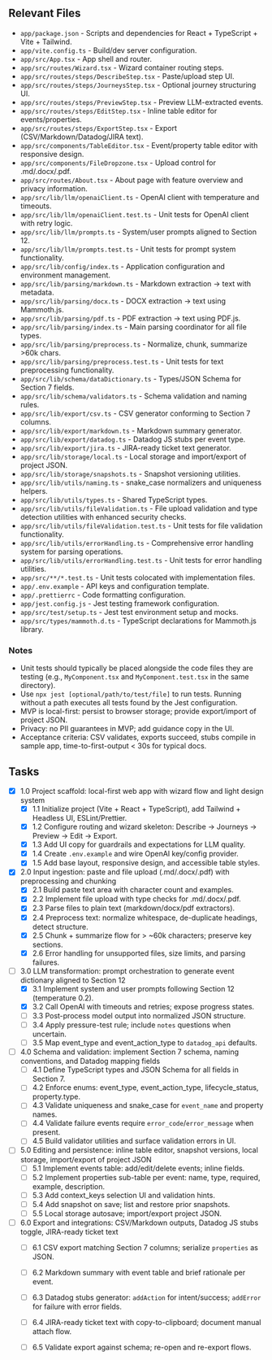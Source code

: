 ## Relevant Files

- `app/package.json` - Scripts and dependencies for React + TypeScript + Vite + Tailwind.
- `app/vite.config.ts` - Build/dev server configuration.
- `app/src/App.tsx` - App shell and router.
- `app/src/routes/Wizard.tsx` - Wizard container routing steps.
- `app/src/routes/steps/DescribeStep.tsx` - Paste/upload step UI.
- `app/src/routes/steps/JourneysStep.tsx` - Optional journey structuring UI.
- `app/src/routes/steps/PreviewStep.tsx` - Preview LLM-extracted events.
- `app/src/routes/steps/EditStep.tsx` - Inline table editor for events/properties.
- `app/src/routes/steps/ExportStep.tsx` - Export (CSV/Markdown/Datadog/JIRA text).
- `app/src/components/TableEditor.tsx` - Event/property table editor with responsive design.
- `app/src/components/FileDropzone.tsx` - Upload control for .md/.docx/.pdf.
- `app/src/routes/About.tsx` - About page with feature overview and privacy information.
- `app/src/lib/llm/openaiClient.ts` - OpenAI client with temperature and timeouts.
- `app/src/lib/llm/openaiClient.test.ts` - Unit tests for OpenAI client with retry logic.
- `app/src/lib/llm/prompts.ts` - System/user prompts aligned to Section 12.
- `app/src/lib/llm/prompts.test.ts` - Unit tests for prompt system functionality.
- `app/src/lib/config/index.ts` - Application configuration and environment management.
- `app/src/lib/parsing/markdown.ts` - Markdown extraction → text with metadata.
- `app/src/lib/parsing/docx.ts` - DOCX extraction → text using Mammoth.js.
- `app/src/lib/parsing/pdf.ts` - PDF extraction → text using PDF.js.
- `app/src/lib/parsing/index.ts` - Main parsing coordinator for all file types.
- `app/src/lib/parsing/preprocess.ts` - Normalize, chunk, summarize >60k chars.
- `app/src/lib/parsing/preprocess.test.ts` - Unit tests for text preprocessing functionality.
- `app/src/lib/schema/dataDictionary.ts` - Types/JSON Schema for Section 7 fields.
- `app/src/lib/schema/validators.ts` - Schema validation and naming rules.
- `app/src/lib/export/csv.ts` - CSV generator conforming to Section 7 columns.
- `app/src/lib/export/markdown.ts` - Markdown summary generator.
- `app/src/lib/export/datadog.ts` - Datadog JS stubs per event type.
- `app/src/lib/export/jira.ts` - JIRA-ready ticket text generator.
- `app/src/lib/storage/local.ts` - Local storage and import/export of project JSON.
- `app/src/lib/storage/snapshots.ts` - Snapshot versioning utilities.
- `app/src/lib/utils/naming.ts` - snake_case normalizers and uniqueness helpers.
- `app/src/lib/utils/types.ts` - Shared TypeScript types.
- `app/src/lib/utils/fileValidation.ts` - File upload validation and type detection utilities with enhanced security checks.
- `app/src/lib/utils/fileValidation.test.ts` - Unit tests for file validation functionality.
- `app/src/lib/utils/errorHandling.ts` - Comprehensive error handling system for parsing operations.
- `app/src/lib/utils/errorHandling.test.ts` - Unit tests for error handling utilities.
- `app/src/**/*.test.ts` - Unit tests colocated with implementation files.
- `app/.env.example` - API keys and configuration template.
- `app/.prettierrc` - Code formatting configuration.
- `app/jest.config.js` - Jest testing framework configuration.
- `app/src/test/setup.ts` - Jest test environment setup and mocks.
- `app/src/types/mammoth.d.ts` - TypeScript declarations for Mammoth.js library.

### Notes

- Unit tests should typically be placed alongside the code files they are testing (e.g., `MyComponent.tsx` and `MyComponent.test.tsx` in the same directory).
- Use `npx jest [optional/path/to/test/file]` to run tests. Running without a path executes all tests found by the Jest configuration.
- MVP is local-first: persist to browser storage; provide export/import of project JSON.
- Privacy: no PII guarantees in MVP; add guidance copy in the UI.
- Acceptance criteria: CSV validates, exports succeed, stubs compile in sample app, time-to-first-output < 30s for typical docs.

## Tasks

- [x] 1.0 Project scaffold: local-first web app with wizard flow and light design system
  - [x] 1.1 Initialize project (Vite + React + TypeScript), add Tailwind + Headless UI, ESLint/Prettier.
  - [x] 1.2 Configure routing and wizard skeleton: Describe → Journeys → Preview → Edit → Export.
  - [x] 1.3 Add UI copy for guardrails and expectations for LLM quality.
  - [x] 1.4 Create `.env.example` and wire OpenAI key/config provider.
  - [x] 1.5 Add base layout, responsive design, and accessible table styles.

- [x] 2.0 Input ingestion: paste and file upload (.md/.docx/.pdf) with preprocessing and chunking
  - [x] 2.1 Build paste text area with character count and examples.
  - [x] 2.2 Implement file upload with type checks for .md/.docx/.pdf.
  - [x] 2.3 Parse files to plain text (markdown/docx/pdf extractors).
  - [x] 2.4 Preprocess text: normalize whitespace, de-duplicate headings, detect structure.
  - [x] 2.5 Chunk + summarize flow for > ~60k characters; preserve key sections.
  - [x] 2.6 Error handling for unsupported files, size limits, and parsing failures.

- [ ] 3.0 LLM transformation: prompt orchestration to generate event dictionary aligned to Section 12
  - [x] 3.1 Implement system and user prompts following Section 12 (temperature 0.2).
  - [x] 3.2 Call OpenAI with timeouts and retries; expose progress states.
  - [ ] 3.3 Post-process model output into normalized JSON structure.
  - [ ] 3.4 Apply pressure-test rule; include `notes` questions when uncertain.
  - [ ] 3.5 Map event_type and event_action_type to `datadog_api` defaults.

- [ ] 4.0 Schema and validation: implement Section 7 schema, naming conventions, and Datadog mapping fields
  - [ ] 4.1 Define TypeScript types and JSON Schema for all fields in Section 7.
  - [ ] 4.2 Enforce enums: event_type, event_action_type, lifecycle_status, property.type.
  - [ ] 4.3 Validate uniqueness and snake_case for `event_name` and property names.
  - [ ] 4.4 Validate failure events require `error_code`/`error_message` when present.
  - [ ] 4.5 Build validator utilities and surface validation errors in UI.

- [ ] 5.0 Editing and persistence: inline table editor, snapshot versions, local storage, import/export of project JSON
  - [ ] 5.1 Implement events table: add/edit/delete events; inline fields.
  - [ ] 5.2 Implement properties sub-table per event: name, type, required, example, description.
  - [ ] 5.3 Add context_keys selection UI and validation hints.
  - [ ] 5.4 Add snapshot on save; list and restore prior snapshots.
  - [ ] 5.5 Local storage autosave; import/export project JSON.

- [ ] 6.0 Export and integrations: CSV/Markdown outputs, Datadog JS stubs toggle, JIRA-ready ticket text
  - [ ] 6.1 CSV export matching Section 7 columns; serialize `properties` as JSON.
  - [ ] 6.2 Markdown summary with event table and brief rationale per event.
  - [ ] 6.3 Datadog stubs generator: `addAction` for intent/success; `addError` for failure with error fields.
  - [ ] 6.4 JIRA-ready ticket text with copy-to-clipboard; document manual attach flow.
  - [ ] 6.5 Validate export against schema; re-open and re-export flows.

